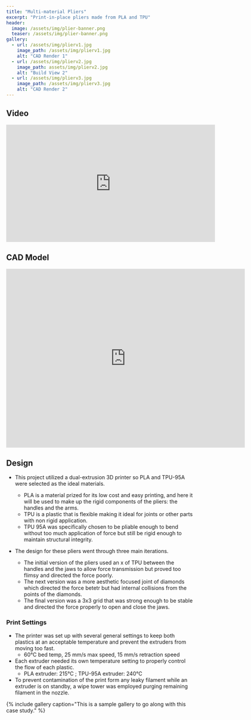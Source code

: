 ```yaml
---
title: "Multi-material Pliers"
excerpt: "Print-in-place pliers made from PLA and TPU"
header:
  image: /assets/img/plier-banner.png
  teaser: /assets/img/plier-banner.png
gallery:
  - url: /assets/img/plierv1.jpg
    image_path: /assets/img/plierv1.jpg
    alt: "CAD Render 1"
  - url: /assets/img/plierv2.jpg
    image_path: assets/img/plierv2.jpg
    alt: "Build View 2"
  - url: /assets/img/plierv3.jpg
    image_path: /assets/img/plierv3.jpg
    alt: "CAD Render 2"
---
```


## Video
<iframe width="560" height="315" src="https://www.youtube.com/embed/" title="YouTube video player" frameborder="0" allow="accelerometer; autoplay; clipboard-write; encrypted-media; gyroscope; picture-in-picture; web-share" allowfullscreen></iframe>


## CAD Model
<iframe src="https://vanderbilt643.autodesk360.com/shares/public/SH35dfcQT936092f0e4339a4635e84757e84?mode=embed" width="640" height="480" allowfullscreen="true" webkitallowfullscreen="true" mozallowfullscreen="true"  frameborder="0"></iframe>

## Design

* This project utilized a dual-extrusion 3D printer so PLA and TPU-95A were selected as the ideal materials.
  * PLA is a material prized for its low cost and easy printing, and here it will be used to make up the rigid components of the pliers: the handles and the arms.
  * TPU is a plastic that is flexible making it ideal for joints or other parts with non rigid application.
  * TPU 95A was specifically chosen to be pliable enough to bend without too much application of force but still be rigid enough to maintain structural integrity.

* The design for these pliers went through three main iterations.
  * The initial version of the pliers used an x of TPU between the handles and the jaws to allow force transmission but proved too flimsy and directed the force poorly.
  * The next version was a more aesthetic focused joint of diamonds which directed the force betetr but had internal collisions from the points of the diamonds.
  * The final version was a 3x3 grid that was strong enough to be stable and directed the force properly to open and close the jaws.

### Print Settings

* The printer was set up with several general settings to keep both plastics at an acceptable temperature and prevent the extruders from moving too fast.
  * 60℃ bed temp, 25 mm/s max speed, 15 mm/s retraction speed
* Each extruder needed its own temperature setting to properly control the flow of each plastic.
  * PLA extruder: 215℃ ; TPU-95A extruder: 240℃
* To prevent contamination of the print form any leaky filament while an extruder is on standby, a wipe tower was employed purging remaining filament in the nozzle. 

{% include gallery caption="This is a sample gallery to go along with this case study." %}
